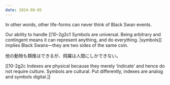 ```yaml
---
date: 2024-08-05
---
```

In other words, other life-forms can never think of Black Swan events. 

Our ability to handle [[10-2g2c1 Symbols are universal. Being arbitrary and contingent means it can represent anything, and do everything. |symbols]] implies Black Swans—they are two sides of the same coin.

他の動物も類推はできるが、飛躍は人間にしかできない。

[[10-2g2c Indexes are physical because they merely ‘indicate’ and hence do not require culture. Symbols are cultural. Put differently, indexes are analog and symbols digital.]]
